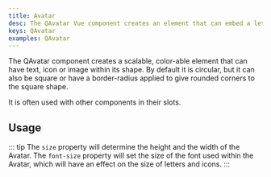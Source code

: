 ```yaml
---
title: Avatar
desc: The QAvatar Vue component creates an element that can embed a letter, an icon or an image within its shape.
keys: QAvatar
examples: QAvatar
---
```


The QAvatar component creates a scalable, color-able element that can have text, icon or image within its shape. By default it is circular, but it can also be square or have a border-radius applied to give rounded corners to the square shape.

It is often used with other components in their slots.

<doc-api file="QAvatar" />

## Usage

::: tip
The `size` property will determine the height and the width of the Avatar. The `font-size` property will set the size of the font used within the Avatar, which will have an effect on the size of letters and icons.
:::

<doc-example title="Basic" file="Basic" />

<doc-example title="Standard sizes" file="StandardSizes" />

<doc-example title="Square" file="Square" />

<doc-example title="Rounded" file="Rounded" />

<doc-example title="With other components" file="Integrated" />

<doc-example title="Overlapping avatars" file="Overlapping" />
